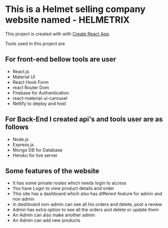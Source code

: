 # This is a Helmet selling company website named - HELMETRIX

This project is created with  with [Create React App](https://github.com/facebook/create-react-app).


Tools used in this project are

## For front-end bellow tools are user

* React.js
* Material UI
* React Hook Form
* react Router Dom
* Firebase for Authentication
* react-material-ui-carousel
* Netlify to deploy and host

## For Back-End I created api's and tools user are as follows

* Node.js
* Express.js
* Mongo DB for Database
* Heroku for live server

## Some features of the website

* It has some private routes which needs login to access
* You have Login to view product details and order
* This site has a dashboard which also has different feature for admin and non admin
* In dashboard non-admin can see all his orders and delete, post a review
* Admin has extra option to see all the orders and delete or update them
* An Admin can also make another admin
* An Admin can add new products

